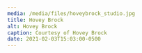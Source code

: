 ```yaml
---
media: /media/files/hoveybrock_studio.jpg
title: Hovey Brock
alt: Hovey Brock
caption: Courtesy of Hovey Brock
date: 2021-02-03T15:03:00-0500
---
```

